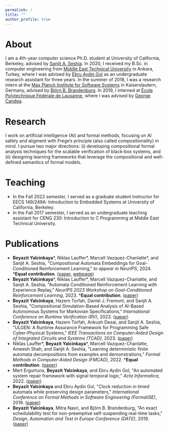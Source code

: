 ```yaml
---
permalink: /
title: ""
author_profile: true
---
```


# About

I am a 4th-year computer science Ph.D. student at University of California, Berkeley, advised by [Sanjit A. Seshia](https://people.eecs.berkeley.edu/~sseshia/). In 2020, I received my B.Sc. in computer engineering from [Middle East Technical University](https://www.metu.edu.tr/) in Ankara, Turkey, where I was advised by [Ebru Aydin Gol](https://cps.ceng.metu.edu.tr/people/ebru-aydin-gol/) as an undergraduate research assistant for three years. In the summer of 2018, I was a research intern at the [Max Planck Institute for Software Systems](https://www.mpi-sws.org/) in Kaiserslautern, Germany, advised by [Björn B. Brandenburg](https://people.mpi-sws.org/~bbb/). In 2019, I interned at [École Polytechnique Fédérale de Lausanne](https://www.epfl.ch/en/), where I was advised by [George Candea](https://dslab.epfl.ch/people/candea/).

# Research

I work on artificial intelligence (AI) and formal methods, focusing on AI safety and aligment with  Frege’s principle (also called compositionality) in mind. I pursue two major directions: (i) developing compositional formal analysis techniques for the scalable verification of black-box systems, and (ii) designing learning frameworks that leverage the compositional and well-defined semantics of formal models.

# Teaching

- In the Fall 2022 semester, I served as a graduate student instructor for EECS 149/249A: Introduction to Embedded Systems at University of California, Berkeley.
- In the Fall 2017 semester, I served as an undergraduate teaching assistant for CENG 230: Introduction to C Programming at Middle East Technical University.

# Publications

- **Beyazit Yalcinkaya**\*, Niklas Lauffer\*, Marcell Vazquez-Chanlatte\*, and Sanjit A. Seshia, "Compositional Automata Embeddings for Goal-Conditioned Reinforcement Learning," *to appear in NeurIPS*, 2024. \***Equal contribution**. ([paper](https://beyazit-y.github.io/files/neurips24.pdf), [webpage](https://rad-embeddings.github.io/))
- **Beyazit Yalcinkaya**\*, Niklas Lauffer\*, Marcell Vazquez-Chanlatte, and Sanjit A. Seshia, "Automata Conditioned Reinforcement Learning with Experience Replay," *NeurIPS 2023 Workshop on Goal-Conditioned Reinforcement Learning*, 2023. \***Equal contribution**. ([paper](https://beyazit-y.github.io/files/gcrl23.pdf))
- **Beyazit Yalcinkaya**, Hazem Torfah, Daniel J. Fremont, and Sanjit A. Seshia, "Compositional Simulation-Based Analysis of AI-Based Autonomous Systems for Markovian Specifications," *International Conference on Runtime Verification (RV)*, 2023. ([paper](https://beyazit-y.github.io/files/rv23.pdf))
- **Beyazit Yalcinkaya**, Hazem Torfah, Ankush Desai, and Sanjit A. Seshia, "ULGEN: A Runtime Assurance Framework for Programming Safe Cyber-Physical Systems," *IEEE Transactions on Computer-Aided Design of Integrated Circuits and Systems (TCAD)*, 2023. ([paper](https://beyazit-y.github.io/files/tcad23.pdf))
- Niklas Lauffer\*, **Beyazit Yalcinkaya**\*, Marcell Vazquez-Chanlatte, Ameesh Shah, and Sanjit A. Seshia, "Learning deterministic finite automata decompositions from examples and demonstrations," *Formal Methods in Computer-Aided Design (FMCAD)*, 2022. \***Equal contribution**. ([paper](https://beyazit-y.github.io/files/fmcad22.pdf))
- Mert Ergurtuna, **Beyazit Yalcinkaya**, and Ebru Aydin Gol, "An automated system repair framework with signal temporal logic," *Acta Informatica*, 2022. ([paper](https://beyazit-y.github.io/files/informatica22.pdf))
- **Beyazit Yalcinkaya** and Ebru Aydin Gol, "Clock reduction in timed automata while preserving design parameters," *International Conference on Formal Methods in Software Engineering (FormaliSE)*, 2019. ([paper](https://beyazit-y.github.io/files/formalise19.pdf))
- **Beyazit Yalcinkaya**, Mitra Nasri, and Björn B. Brandenburg, "An exact schedulability test for non-preemptive self-suspending real-time tasks," *Design, Automation and Test in Europe Conference (DATE)*, 2019. ([paper](https://beyazit-y.github.io/files/date19.pdf))
